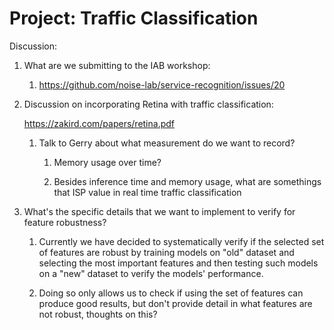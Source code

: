 # Project: Traffic Classification

Discussion:

1. What are we submitting to the IAB workshop:
   
   1. https://github.com/noise-lab/service-recognition/issues/20

2. Discussion on incorporating Retina with traffic classification:
   
   https://zakird.com/papers/retina.pdf
   
   1. Talk to Gerry about what measurement do we want to record?
      
      1. Memory usage over time?
      
      2. Besides inference time and memory usage, what are somethings that ISP value in real time traffic classification

3. What's the specific details that we want to implement to verify for feature robustness?
   
   1. Currently we have decided to systematically verify if the selected set of features are robust by training models on "old" dataset and selecting the most important features and then testing such models on a "new" dataset to verify the models' performance.
   
   2. Doing so only allows us to check if using the set of features can produce good results, but don't provide detail in what features are not robust, thoughts on this?
